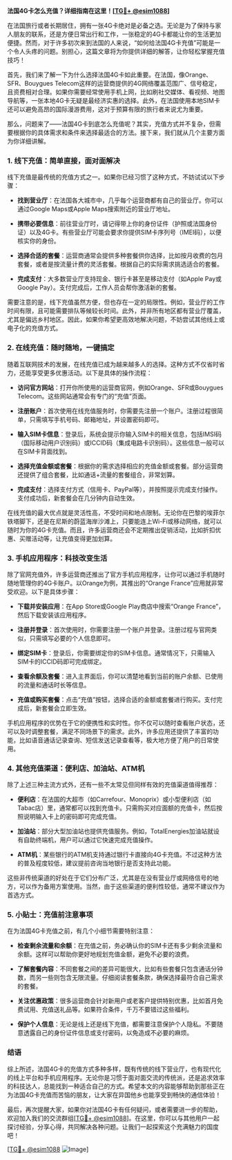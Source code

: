 **法国4G卡怎么充值？详细指南在这里！[[TG💪+ @esim1088](https://t.me/s/esim1088)]**

在法国旅行或者长期居住，拥有一张4G卡绝对是必备之选。无论是为了保持与家人朋友的联系，还是方便日常出行和工作，一张稳定的4G卡都能让你的生活更加便捷。然而，对于许多初次来到法国的人来说，“如何给法国4G卡充值”可能是一个令人头疼的问题。别担心，这篇文章将为你提供详细的解答，让你轻松掌握充值技巧！

首先，我们来了解一下为什么选择法国4G卡如此重要。在法国，像Orange、SFR、Bouygues Telecom这样的运营商提供的4G网络覆盖范围广、信号稳定，且资费相对合理。如果你需要经常使用手机上网，比如刷社交媒体、看视频、地图导航等，一张本地4G卡无疑是最经济实惠的选择。此外，在法国使用本地SIM卡还可以避免高昂的国际漫游费用，这对于预算有限的旅行者来说尤为重要。

那么，问题来了——法国4G卡到底怎么充值呢？其实，充值方式并不复杂，但需要根据你的具体需求和条件来选择最适合的方法。接下来，我们就从几个主要方面为你详细讲解。

### **1. 线下充值：简单直接，面对面解决**

线下充值是最传统的充值方式之一。如果你已经习惯了这种方式，不妨试试以下步骤：

- **找到营业厅**：在法国各大城市中，几乎每个运营商都有自己的营业厅。你可以通过Google Maps或Apple Maps搜索附近的营业厅地址。
  
- **携带必要信息**：前往营业厅时，请记得带上你的身份证件（护照或法国身份证）以及4G卡。有些营业厅可能会要求你提供SIM卡序列号（IMEI码），以便核实你的身份。

- **选择合适的套餐**：运营商通常会提供多种套餐供你选择，比如按月收费的包月套餐，或者是按流量计费的灵活套餐。根据自己的实际需求挑选适合的套餐。

- **完成支付**：大多数营业厅支持现金、银行卡甚至是移动支付（如Apple Pay或Google Pay）。支付完成后，工作人员会帮你激活新的套餐。

需要注意的是，线下充值虽然方便，但也存在一定的局限性。例如，营业厅的工作时间有限，且可能需要排队等候较长时间。此外，并非所有地区都有营业厅覆盖，尤其是偏远乡村地区。因此，如果你希望更高效地解决问题，不妨尝试其他线上或电子化的充值方式。

### **2. 在线充值：随时随地，一键搞定**

随着互联网技术的发展，在线充值已成为越来越多人的选择。这种方式不仅省时省力，还能享受更多优惠活动。以下是具体的操作流程：

- **访问官方网站**：打开你所使用的运营商官网，例如Orange、SFR或Bouygues Telecom。这些网站通常会有专门的“充值”页面。

- **注册账户**：首次使用在线充值服务时，你需要先注册一个账户。注册过程很简单，只需填写手机号码、邮箱地址，并设置密码即可。

- **输入SIM卡信息**：登录后，系统会提示你输入SIM卡的相关信息，包括IMSI码（国际移动用户识别码）或ICCID码（集成电路卡识别码）。这些信息一般可以在SIM卡背面找到。

- **选择充值金额或套餐**：根据你的需求选择相应的充值金额或套餐。部分运营商还提供了组合套餐，比如通话+流量的套餐组合，非常划算。

- **完成支付**：选择支付方式（信用卡、PayPal等），并按照提示完成支付操作。支付成功后，新套餐会在几分钟内自动生效。

在线充值的最大优点就是灵活性高，不受时间和地点限制。无论你在巴黎的埃菲尔铁塔脚下，还是在尼斯的蔚蓝海岸沙滩上，只要能连上Wi-Fi或移动网络，就可以随时为你的4G卡充值。而且，许多运营商还会不定期推出促销活动，比如折扣优惠、买赠活动等，让充值变得更加划算。

### **3. 手机应用程序：科技改变生活**

除了官网充值外，许多运营商还推出了官方手机应用程序，让你可以通过手机随时随地管理你的4G卡账户。以Orange为例，其推出的“Orange France”应用就非常受欢迎。以下是具体步骤：

- **下载并安装应用**：在App Store或Google Play商店中搜索“Orange France”，然后下载安装该应用程序。

- **注册并登录**：首次使用时，你需要注册一个账户并登录。注册过程与官网类似，只需填写必要的个人信息即可。

- **绑定SIM卡**：登录后，你需要绑定你的SIM卡信息。通常情况下，只需输入SIM卡的ICCID码即可完成绑定。

- **查看余额及套餐**：进入主界面后，你可以清楚地看到当前的账户余额、已使用的流量和通话时长等信息。

- **充值或购买套餐**：点击“充值”按钮，选择合适的金额或套餐进行购买。支付完成后，新套餐会立即生效。

手机应用程序的优势在于它的便携性和实时性。你不仅可以随时查看账户状态，还可以及时调整套餐，满足不同场景下的需求。此外，许多应用还提供了丰富的功能，比如语音通话记录查询、短信发送记录查看等，极大地方便了用户的日常使用。

### **4. 其他充值渠道：便利店、加油站、ATM机**

除了上述三种主流方式外，还有一些不太常见但同样有效的充值渠道值得推荐：

- **便利店**：在法国的大超市（如Carrefour、Monoprix）或小型便利店（如Tabac店）里，通常都可以找到充值卡。只需购买对应面额的充值卡，然后按照说明输入卡上的密码即可完成充值。

- **加油站**：部分大型加油站也提供充值服务。例如，TotalEnergies加油站就设有自助终端机，用户可以通过它快速完成充值操作。

- **ATM机**：某些银行的ATM机支持通过银行卡直接向4G卡充值。不过这种方法的普及程度较低，建议提前咨询当地银行是否支持此功能。

这些非传统渠道的好处在于它们分布广泛，尤其是在没有营业厅或网络信号的地方，可以作为备用方案使用。当然，由于这些渠道的便利性较低，通常不建议作为首选方式。

### **5. 小贴士：充值前注意事项**

在为法国4G卡充值之前，有几个小细节需要特别注意：

- **检查剩余流量和余额**：在充值之前，务必确认你的SIM卡还有多少剩余流量和余额。这样可以帮助你更好地规划充值金额，避免不必要的浪费。

- **了解套餐内容**：不同套餐之间的差异可能很大，比如有些套餐只包含通话分钟数，而另一些则包含无限流量。仔细阅读套餐条款，确保选择最符合自己需求的套餐。

- **关注优惠政策**：很多运营商会针对新用户或老客户提供特别优惠，比如首月免费试用、充值送礼品等。如果符合条件，千万不要错过这些福利。

- **保护个人信息**：无论是线上还是线下充值，都需要注意保护个人隐私。不要随意透露自己的身份证件信息或支付密码，以免造成不必要的麻烦。

### **结语**

综上所述，法国4G卡的充值方式多种多样，既有传统的线下营业厅，也有现代化的线上平台和手机应用程序。无论你是习惯于面对面交流的传统派，还是追求效率的科技达人，总能找到一种适合自己的方式。希望本文的内容能够帮助到那些正在为法国4G卡充值而苦恼的朋友，让大家在异国他乡也能享受到畅快的通信体验！

最后，再次提醒大家，如果你对法国4G卡有任何疑问，或者需要进一步的帮助，欢迎加入我们的交流群组[[TG💪+ @esim1088](https://t.me/s/esim1088)]。在这里，你可以与其他用户一起探讨经验，分享心得，共同解决各种问题。让我们一起探索这个充满魅力的国度吧！

[[TG💪+ @esim1088](https://t.me/s/esim1088) ![Image](https://i.postimg.cc/4NQfJmqS/Snipaste-2025-05-13-00-14-12.png)]